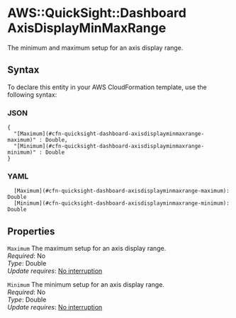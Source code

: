 # AWS::QuickSight::Dashboard AxisDisplayMinMaxRange<a name="aws-properties-quicksight-dashboard-axisdisplayminmaxrange"></a>

The minimum and maximum setup for an axis display range\.

## Syntax<a name="aws-properties-quicksight-dashboard-axisdisplayminmaxrange-syntax"></a>

To declare this entity in your AWS CloudFormation template, use the following syntax:

### JSON<a name="aws-properties-quicksight-dashboard-axisdisplayminmaxrange-syntax.json"></a>

```
{
  "[Maximum](#cfn-quicksight-dashboard-axisdisplayminmaxrange-maximum)" : Double,
  "[Minimum](#cfn-quicksight-dashboard-axisdisplayminmaxrange-minimum)" : Double
}
```

### YAML<a name="aws-properties-quicksight-dashboard-axisdisplayminmaxrange-syntax.yaml"></a>

```
  [Maximum](#cfn-quicksight-dashboard-axisdisplayminmaxrange-maximum): Double
  [Minimum](#cfn-quicksight-dashboard-axisdisplayminmaxrange-minimum): Double
```

## Properties<a name="aws-properties-quicksight-dashboard-axisdisplayminmaxrange-properties"></a>

`Maximum`  <a name="cfn-quicksight-dashboard-axisdisplayminmaxrange-maximum"></a>
The maximum setup for an axis display range\.  
*Required*: No  
*Type*: Double  
*Update requires*: [No interruption](https://docs.aws.amazon.com/AWSCloudFormation/latest/UserGuide/using-cfn-updating-stacks-update-behaviors.html#update-no-interrupt)

`Minimum`  <a name="cfn-quicksight-dashboard-axisdisplayminmaxrange-minimum"></a>
The minimum setup for an axis display range\.  
*Required*: No  
*Type*: Double  
*Update requires*: [No interruption](https://docs.aws.amazon.com/AWSCloudFormation/latest/UserGuide/using-cfn-updating-stacks-update-behaviors.html#update-no-interrupt)